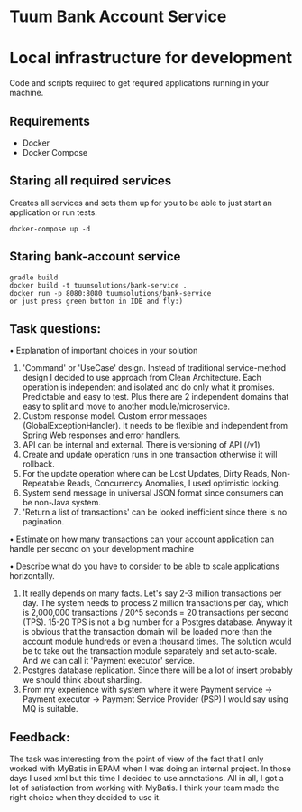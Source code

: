 # Tuum Bank Account Service

# Local infrastructure for development

Code and scripts required to get required applications running in your machine.

## Requirements

* Docker
* Docker Compose

## Staring all required services

Creates all services and sets them up for you to be able to just start an application or run tests.

    docker-compose up -d

## Staring bank-account service

    gradle build
    docker build -t tuumsolutions/bank-service .    
    docker run -p 8080:8080 tuumsolutions/bank-service
    or just press green button in IDE and fly:)

## Task questions:

• Explanation of important choices in your solution

1. 'Command' or 'UseCase' design. Instead of traditional service-method design I decided to use approach from Clean Architecture. Each
   operation is independent and isolated and do only what it promises. Predictable and easy to test. Plus there are 2 independent domains that easy to split and move to another module/microservice.
2. Custom response model. Custom error messages (GlobalExceptionHandler). It needs to be flexible and independent from
   Spring Web responses and error handlers.
3. API can be internal and external. There is versioning of API (/v1)
4. Create and update operation runs in one transaction otherwise it will rollback.
5. For the update operation where can be Lost Updates, Dirty Reads, Non-Repeatable Reads, Concurrency Anomalies, I
   used optimistic locking. 
6. System send message in universal JSON format since consumers can be non-Java system.   
7. 'Return a list of transactions' can be looked inefficient since there is no pagination. 

• Estimate on how many transactions can your account application can
handle per second on your development machine

• Describe what do you have to consider to be able to scale applications horizontally.
1. It really depends on many facts. Let's say 2-3 million transactions per day.
The system needs to process 2 million transactions per day, which is 2,000,000 transactions / 20^5 seconds = 20 transactions per second (TPS). 
   15-20 TPS is not a big number for a Postgres database. Anyway it is obvious that the transaction domain will be loaded more than the account module hundreds or even a thousand times. The solution would be to take out the transaction module separately and set auto-scale. And we can call it 'Payment executor' service. 
2. Postgres database replication. Since there will be a lot of insert probably we should think about sharding. 
3. From my experience with system where it were Payment service -> Payment executor -> Payment Service Provider (PSP) I would say using MQ is suitable.


## Feedback:
The task was interesting from the point of view of the fact that I only worked with MyBatis in EPAM when I was doing an internal project. In those days I used xml but this time I decided to use annotations. All in all, I got a lot of satisfaction from working with MyBatis. I think your team made the right choice when they decided to use it.